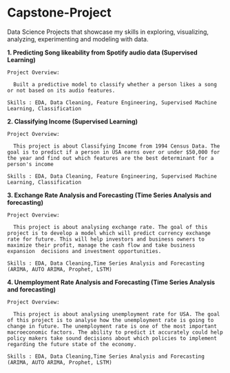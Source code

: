 # Capstone-Project
Data Science Projects that showcase my skills in exploring, visualizing, analyzing, experimenting and modeling with data. 

__1. Predicting Song likeability from Spotify audio data (Supervised Learning)__

    Project Overview:
    
      Built a predictive model to classify whether a person likes a song or not based on its audio features.

    Skills : EDA, Data Cleaning, Feature Engineering, Supervised Machine Learning, Classification

__2. Classifying Income (Supervised Learning)__

    Project Overview:  
    
      This project is about Classifying Income from 1994 Census Data. The goal is to predict if a person in USA earns over or under $50,000 for the year and find out which features are the best determinant for a person's income 

    Skills : EDA, Data Cleaning, Feature Engineering, Supervised Machine Learning, Classification


__3. Exchange Rate Analysis and Forecasting (Time Series Analysis and forecasting)__

    Project Overview:  
    
      This project is about analysing exchange rate. The goal of this project is to develop a model which will predict currency exchange  rate for future. This will help investors and business owners to maximize their profit, manage the cash flow and take business expansion  decisions and investment opportunities.

    Skills : EDA, Data Cleaning,Time Series Analysis and Forecasting (ARIMA, AUTO ARIMA, Prophet, LSTM)

__4. Unemployment Rate Analysis and Forecasting (Time Series Analysis and forecasting)__

    Project Overview:  
    
      This project is about analysing unemployment rate for USA. The goal of this project is to analyse how the unemployment rate is going to change in future. The unemployment rate is one of the most important macroeconomic factors. The ability to predict it accurately could help policy makers take sound decisions about which policies to implement regarding the future state of the economy. 

    Skills : EDA, Data Cleaning,Time Series Analysis and Forecasting (ARIMA, AUTO ARIMA, Prophet, LSTM)

